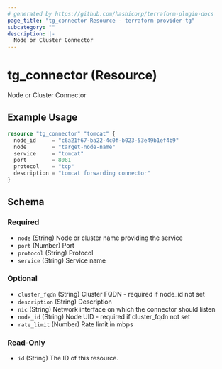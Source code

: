```yaml
---
# generated by https://github.com/hashicorp/terraform-plugin-docs
page_title: "tg_connector Resource - terraform-provider-tg"
subcategory: ""
description: |-
  Node or Cluster Connector
---
```


# tg_connector (Resource)

Node or Cluster Connector

## Example Usage

```terraform
resource "tg_connector" "tomcat" {
  node_id     = "c6a21f67-ba22-4c0f-b023-53e49b1ef4b9"
  node        = "target-node-name"
  service     = "tomcat"
  port        = 8081
  protocol    = "tcp"
  description = "tomcat forwarding connector"
}
```

<!-- schema generated by tfplugindocs -->
## Schema

### Required

- `node` (String) Node or cluster name providing the service
- `port` (Number) Port
- `protocol` (String) Protocol
- `service` (String) Service name

### Optional

- `cluster_fqdn` (String) Cluster FQDN - required if node_id not set
- `description` (String) Description
- `nic` (String) Network interface on which the connector should listen
- `node_id` (String) Node UID - required if cluster_fqdn not set
- `rate_limit` (Number) Rate limit in mbps

### Read-Only

- `id` (String) The ID of this resource.

